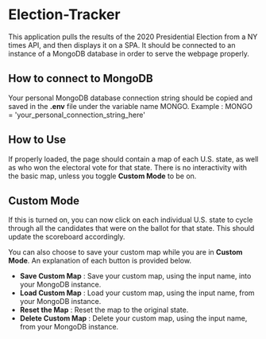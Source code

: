 # Election-Tracker

This application pulls the results of the 2020 Presidential Election from a NY times API, and then displays it on a SPA. It should be connected to an instance of a MongoDB database in order to serve the webpage properly.

## How to connect to MongoDB

Your personal MongoDB database connection string should be copied and saved in the **.env** file under the variable name MONGO.
Example : MONGO = 'your_personal_connection_string_here'

## How to Use
If properly loaded, the page should contain a map of each U.S. state, as well as who won the electoral vote for that state. There is no interactivity with the basic map, unless you toggle **Custom Mode** to be on.

## Custom Mode
If this is turned on, you can now click on each individual U.S. state to cycle through all the candidates that were on the ballot for that state. This should update the scoreboard accordingly.

You can also choose to save your custom map while you are in **Custom Mode**. An explanation of each button is provided below.

- **Save Custom Map** : Save your custom map, using the input name, into your MongoDB instance.
- **Load Custom Map** : Load your custom map, using the input name, from your MongoDB instance.
- **Reset the Map** : Reset the map to the original state.
- **Delete Custom Map** : Delete your custom map, using the input name, from your MongoDB instance.
